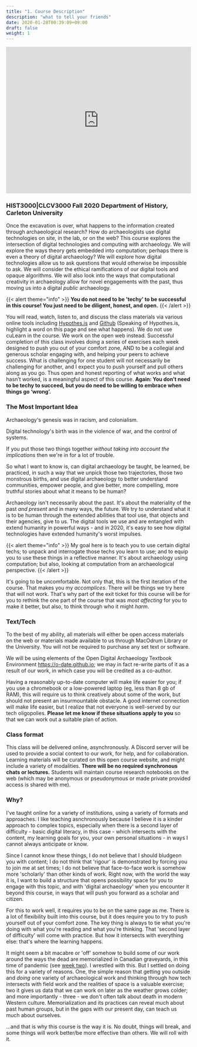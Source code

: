 ```yaml
---
title: "1. Course Description"
description: "what to tell your friends"
date: 2020-01-28T00:39:09+09:00
draft: false
weight: 1
---
```


<p align="center"><iframe id="vp13uXZV" title="Video Player" width="100%" height="400" frameborder="0" src="https://s3.amazonaws.com/embed.animoto.com/play.html?w=swf/production/vp1&e=1594140721&f=3uXZV9iQlV0efWrX3frFMA&d=0&m=p&r=360p+480p+720p&volume=100&start_res=720p&i=m&asset_domain=s3-p.animoto.com&animoto_domain=animoto.com&options=" allowfullscreen></iframe></p>

### HIST3000|CLCV3000 Fall 2020 Department of History, Carleton University

Once the excavation is over, what happens to the information created through archaeological research? How do archaeologists use digital technologies on site, in the lab, or on the web? This course explores the intersection of digital technologies and computing with archaeology. We will explore the ways theory gets embedded into computation; perhaps there is even a theory of digital archaeology? We will explore how digital technologies allow us to ask questions that would otherwise be impossible to ask. We will consider the ethical ramifications of our digital tools and opaque algorithms. We will also look into the ways that computational creativity in archaeology allow for novel engagements with the past, thus moving us into a digital _public_ archaeology.

{{< alert theme="info" >}}
**You do not need to be 'techy' to be successful in this course! You just need to be diligent, honest, and open.**
{{< /alert >}}

You will read, watch, listen to, and discuss the class materials via various online tools including [Hypothes.is](http://hypothes.is) and [Github](http://github.com) (Speaking of Hypothes.is, highlight a word on this page and see what happens). We do not use cuLearn in the course. We work on the open web instead. Successful completion of this class involves doing a series of exercises each week designed to push you out of your comfort zone, AND to be a collegial and generous scholar engaging with, and helping your peers to achieve success. What is challenging for one student will not necessarily be challenging for another, and I expect you to push yourself and pull others along as you go. Thus open and honest reporting of what works and what hasn’t worked, is a meaningful aspect of this course. **Again: You don’t need to be techy to succeed, but you do need to be willing to embrace when things go ‘wrong’.**

### The Most Important Idea

Archaeology's genesis was in racism, and colonialism.

Digital technology's birth was in the violence of war, and the control of systems.

If you put those two things together _without taking into account the implications_ then we're in for a lot of trouble.

So what I want to know is, can digital archaeology be taught, be learned, be practiced, in such a way that we unpick those two trajectories, those two monstrous births, and use digital archaeology to better understand communities, empower people, and give better, more compelling, more truthful stories about what it means to be human?

Archaeology isn't necessarily about the past. It's about the materiality of the past _and present_ and in many ways, the future. We try to understand what it is to be human through the extended abilities that tool use, that objects and their agencies, give to us. The digital tools we use and are entangled with extend humanity in powerful ways - and in 2020, it's easy to see how digital technologies have extended humanity's worst impulses.

{{< alert theme="info" >}}
My goal here is to teach you to use certain digital techs; to unpack and interrogate those techs you learn to use; and to equip you to use these things in a reflective manner. It's about archaeology using computation; but also, looking at computation from an archaeological perspective.
{{< /alert >}}

It's going to be uncomfortable. Not only that, this is the first iteration of the course. That makes you my _accomplices_. There will be things we try here that will not work. That's why part of the exit ticket for this course will be for you to rethink the one part of the course that was _most affecting_ for you to make it better, but also, to think through who it might _harm_.

### Text/Tech
To the best of my ability, all materials will either be open access materials on the web or materials made available to us through MacOdrum Library or the University. You will not be required to purchase any set text or software.

We will be using elements of the Open Digital Archaeology Textbook Environment https://o-date.github.io; we may in fact re-write parts of it as a result of our work, in which case you will be credited as a co-author.

Having a reasonably up-to-date computer will make life easier for you; if you use a chromebook or a low-powered laptop (eg, less than 8 gb of RAM), this will require us to think creatively about some of the work, but should not present an insurmountable obstacle. A good internet connection will make life easier, but I realize that not everyone is well-served by our tech oligopolies. **Please let me know if these situations apply to you** so that we can work out a suitable plan of action.

### Class format
This class will be delivered online, asynchronously. A Discord server will be used to provide a social context to our work, for help, and for collaboration. Learning materials will be curated on this open course website, and might include a variety of modalities. **There will be no required synchronous chats or lectures.** Students will maintain course research notebooks on the web (which may be anonymous or pseudonymous or made private provided access is shared with me).


### Why?
I've taught online for a variety of institutions, using a variety of formats and approaches. I like teaching asnchronously because I believe it is a kinder approach to complex topics, especially when there is a second layer of difficulty - basic digital literacy, in this case - which intersects with the content, my learning goals for you, your own personal situations - in ways I cannot always anticipate or know.

Since I cannot know these things, I do not believe that I should bludgeon you with content; I do not think that 'rigour' is demonstrated by forcing you to join me at set times; I do not believe that face-to-face work is somehow more 'scholarly' than other kinds of work. Right now, with the world the way it is, I want to build a structure that opens possibility space for you to engage with this topic, and with 'digital archaeology' when you encounter it beyond this course, in ways that will push you forward as a scholar and citizen.

For this to work well, it requires you to be on the same page as me. There is a lot of flexibility built into this course, but it does require you to try to push yourself out of your comfort zone. The key thing is always to tie what you're doing with what you're reading and what you're thinking. That 'second layer of difficulty' will come with practice. But how it intersects with everything else: that's where the learning happens.

It might seem a bit macabre or 'off' somehow to build some of our work around the ways the dead are memorialized in Canadian graveyards, in this time of pandemic (see [week two](/week/2/instructions)). I wrestled with this. But I settled on doing this for a variety of reasons. One, the simple reason that getting you outside and _doing_ one variety of archaeological work and thinking through how tech intersects with field work and the realities of space is a valuable exercise; two it gives us data that we can work on later as the weather grows colder; and more importantly - three - we don't often talk about death in modern Western culture. Memorialization and its practices can reveal much about past human groups, but in the gaps with our present day, can teach us much about ourselves.

...and that is why this course is the way it is. No doubt, things will break, and some things will work better/be more effective than others. We will roll with it.
